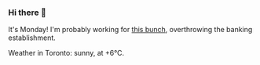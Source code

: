 ### Hi there :wave:

It's Monday! I'm probably working for [this bunch](https://github.com/kohofinancial), overthrowing the banking establishment.

Weather in Toronto: sunny, at +6°C.
